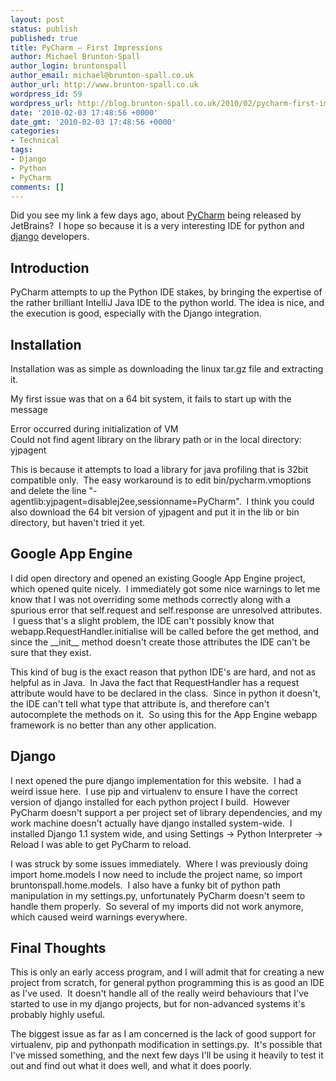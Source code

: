 ```yaml
---
layout: post
status: publish
published: true
title: PyCharm – First Impressions
author: Michael Brunton-Spall
author_login: bruntonspall
author_email: michael@brunton-spall.co.uk
author_url: http://www.brunton-spall.co.uk
wordpress_id: 59
wordpress_url: http://blog.brunton-spall.co.uk/2010/02/pycharm-first-impressions/
date: '2010-02-03 17:48:56 +0000'
date_gmt: '2010-02-03 17:48:56 +0000'
categories:
- Technical
tags:
- Django
- Python
- PyCharm
comments: []
---
```

<p>	Did you see my link a few days ago, about <a href="http://www.jetbrains.net/confluence/display/PYH/JetBrains+PyCharm+Preview" target="_blank">PyCharm</a> being released by JetBrains? &nbsp;I hope so because it is a very interesting IDE for python and <a href="http://www.djangoproject.com" target="_blank">django</a> developers.</p>
<h2>	Introduction</h2>
<p>	PyCharm attempts to up the Python IDE stakes, by bringing the expertise of the rather brilliant IntelliJ Java IDE to the python world. The idea is nice, and the execution is good, especially with the Django integration.</p>
<h2>	Installation</h2>
<p>	Installation was as simple as downloading the linux tar.gz file and extracting it.</p>
<p>	My first issue was that on a 64 bit system, it fails to start up with the message&nbsp;</p>
<div class="code">	Error occurred during initialization of VM</div>
<div class="code">	Could not find agent library on the library path or in the local directory: yjpagent</div>
<p>	This is because it attempts to load a library for java profiling that is 32bit compatible only. &nbsp;The easy workaround is to edit bin/pycharm.vmoptions and delete the line &quot;-agentlib:yjpagent=disablej2ee,sessionname=PyCharm&quot;. &nbsp;I think you could also download the 64 bit version of yjpagent and put it in the lib or bin directory, but haven&#39;t tried it yet.</p>
<h2>	Google App Engine</h2>
<p>	I did open directory and opened an existing Google App Engine project, which opened quite nicely. &nbsp;I immediately got some nice warnings to let me know that I was not overriding some methods correctly along with a spurious error that self.request and self.response are unresolved attributes. &nbsp;I guess that&#39;s a slight problem, the IDE can&#39;t possibly know that webapp.RequestHandler.initialise will be called before the get method, and since the __init__ method doesn&#39;t create those attributes the IDE can&#39;t be sure that they exist. &nbsp;</p>
<p>	This kind of bug is the exact reason that python IDE&#39;s are hard, and not as helpful as in Java. &nbsp;In Java the fact that RequestHandler has a request attribute would have to be declared in the class. &nbsp;Since in python it doesn&#39;t, the IDE can&#39;t tell what type that attribute is, and therefore can&#39;t autocomplete the methods on it. &nbsp;So using this for the App Engine webapp framework is no better than any other application.</p>
<h2>	Django</h2>
<p>	I next opened the pure django implementation for this website. &nbsp;I had a weird issue here. &nbsp;I use pip and virtualenv to ensure I have the correct version of django installed for each python project I build. &nbsp;However PyCharm doesn&#39;t support a per project set of library dependencies, and my work machine doesn&#39;t actually have django installed system-wide. &nbsp;I installed Django 1.1 system wide, and using Settings -&gt; Python Interpreter -&gt; Reload I was able to get PyCharm to reload.</p>
<p>	I was struck by some issues immediately. &nbsp;Where I was previously doing import home.models I now need to include the project name, so import bruntonspall.home.models. &nbsp;I also have a funky bit of python path manipulation in my settings.py, unfortunately PyCharm doesn&#39;t seem to handle them properly. &nbsp;So several of my imports did not work anymore, which caused weird warnings everywhere.</p>
<h2>	Final Thoughts</h2>
<p>	This is only an early access program, and I will admit that for creating a new project from scratch, for general python programming this is as good an IDE as I&#39;ve used. &nbsp;It doesn&#39;t handle all of the really weird behaviours that I&#39;ve started to use in my django projects, but for non-advanced systems it&#39;s probably highly useful.</p>
<p>	The biggest issue as far as I am concerned is the lack of good support for virtualenv, pip and pythonpath modification in settings.py. &nbsp;It&#39;s possible that I&#39;ve missed something, and the next few days I&#39;ll be using it heavily to test it out and find out what it does well, and what it does poorly.</p>
